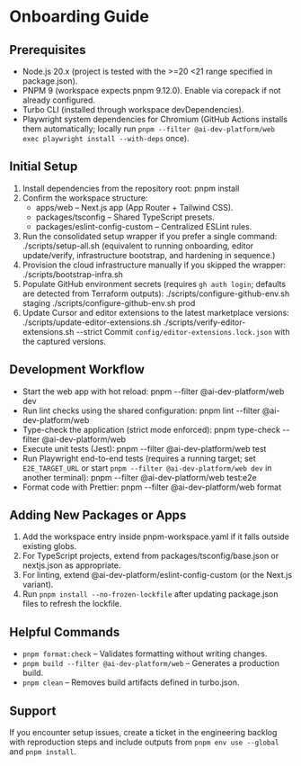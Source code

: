 # Onboarding Guide

## Prerequisites

- Node.js 20.x (project is tested with the >=20 <21 range specified in package.json).
- PNPM 9 (workspace expects pnpm 9.12.0). Enable via corepack if not already configured.
- Turbo CLI (installed through workspace devDependencies).
- Playwright system dependencies for Chromium (GitHub Actions installs them automatically; locally run `pnpm --filter @ai-dev-platform/web exec playwright install --with-deps` once).

## Initial Setup

1. Install dependencies from the repository root:
   pnpm install
2. Confirm the workspace structure:
   - apps/web – Next.js app (App Router + Tailwind CSS).
   - packages/tsconfig – Shared TypeScript presets.
   - packages/eslint-config-custom – Centralized ESLint rules.
3. Run the consolidated setup wrapper if you prefer a single command:
   ./scripts/setup-all.sh
   (equivalent to running onboarding, editor update/verify, infrastructure bootstrap, and hardening in sequence.)
4. Provision the cloud infrastructure manually if you skipped the wrapper:
   ./scripts/bootstrap-infra.sh
5. Populate GitHub environment secrets (requires `gh auth login`; defaults are detected from Terraform outputs):
   ./scripts/configure-github-env.sh staging
   ./scripts/configure-github-env.sh prod
6. Update Cursor and editor extensions to the latest marketplace versions:
   ./scripts/update-editor-extensions.sh
   ./scripts/verify-editor-extensions.sh --strict
   Commit `config/editor-extensions.lock.json` with the captured versions.

## Development Workflow

- Start the web app with hot reload:
  pnpm --filter @ai-dev-platform/web dev
- Run lint checks using the shared configuration:
  pnpm lint --filter @ai-dev-platform/web
- Type-check the application (strict mode enforced):
  pnpm type-check --filter @ai-dev-platform/web
- Execute unit tests (Jest):
  pnpm --filter @ai-dev-platform/web test
- Run Playwright end-to-end tests (requires a running target; set `E2E_TARGET_URL` or start `pnpm --filter @ai-dev-platform/web dev` in another terminal):
  pnpm --filter @ai-dev-platform/web test:e2e
- Format code with Prettier:
  pnpm --filter @ai-dev-platform/web format

## Adding New Packages or Apps

1. Add the workspace entry inside pnpm-workspace.yaml if it falls outside existing globs.
2. For TypeScript projects, extend from packages/tsconfig/base.json or nextjs.json as appropriate.
3. For linting, extend @ai-dev-platform/eslint-config-custom (or the Next.js variant).
4. Run `pnpm install --no-frozen-lockfile` after updating package.json files to refresh the lockfile.

## Helpful Commands

- `pnpm format:check` – Validates formatting without writing changes.
- `pnpm build --filter @ai-dev-platform/web` – Generates a production build.
- `pnpm clean` – Removes build artifacts defined in turbo.json.

## Support

If you encounter setup issues, create a ticket in the engineering backlog with reproduction steps and include outputs from `pnpm env use --global` and `pnpm install`.
